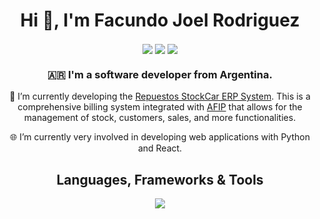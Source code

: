 <div align="center">

# Hi 👋, I'm Facundo Joel Rodriguez

<p align="center">
<a href="mailto:facurodri00@gmail.com" target="blank"><img align="center" src="https://img.shields.io/badge/Gmail-D14836?style=for-the-badge&logo=gmail&logoColor=white"/></a>
<a href="https://www.linkedin.com/in/facundo-joel-rodriguez/" target="blank"><img align="center" src="https://img.shields.io/badge/LinkedIn-0077B5?style=for-the-badge&logo=linkedin&logoColor=white"/></a>
<a href="https://facurodrij.github.io/portfolio/" target="_blank"><img align="center" src="https://img.shields.io/badge/Portfolio-FF5722?style=for-the-badge&logo=todoist&logoColor=white" target="_blank" /></a>
</p>

### 🇦🇷 I'm a software developer from Argentina.

🔭 I’m currently developing the [Repuestos StockCar ERP System](https://github.com/facurodrij/stockcar-gestion). This is a comprehensive billing system integrated with [AFIP](https://www.afip.gob.ar/) that allows for the management of stock, customers, sales, and more functionalities.

🌐 I’m currently very involved in developing web applications with Python and React.

## Languages, Frameworks & Tools

<img src="https://skillicons.dev/icons?i=python,javascript,cs,java,django,flask,net,react,sqlite,postgres,mysql,git,linux,docker" />

</div>
